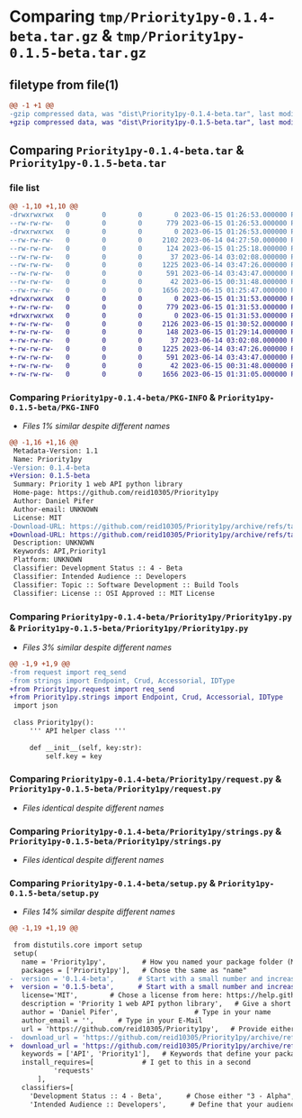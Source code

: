 # Comparing `tmp/Priority1py-0.1.4-beta.tar.gz` & `tmp/Priority1py-0.1.5-beta.tar.gz`

## filetype from file(1)

```diff
@@ -1 +1 @@
-gzip compressed data, was "dist\Priority1py-0.1.4-beta.tar", last modified: Thu Jun 15 01:26:53 2023, max compression
+gzip compressed data, was "dist\Priority1py-0.1.5-beta.tar", last modified: Thu Jun 15 01:31:53 2023, max compression
```

## Comparing `Priority1py-0.1.4-beta.tar` & `Priority1py-0.1.5-beta.tar`

### file list

```diff
@@ -1,10 +1,10 @@
-drwxrwxrwx   0        0        0        0 2023-06-15 01:26:53.000000 Priority1py-0.1.4-beta/
--rw-rw-rw-   0        0        0      779 2023-06-15 01:26:53.000000 Priority1py-0.1.4-beta/PKG-INFO
-drwxrwxrwx   0        0        0        0 2023-06-15 01:26:53.000000 Priority1py-0.1.4-beta/Priority1py/
--rw-rw-rw-   0        0        0     2102 2023-06-14 04:27:50.000000 Priority1py-0.1.4-beta/Priority1py/Priority1py.py
--rw-rw-rw-   0        0        0      124 2023-06-15 01:25:18.000000 Priority1py-0.1.4-beta/Priority1py/__init__.py
--rw-rw-rw-   0        0        0       37 2023-06-14 03:02:08.000000 Priority1py-0.1.4-beta/Priority1py/json.py
--rw-rw-rw-   0        0        0     1225 2023-06-14 03:47:26.000000 Priority1py-0.1.4-beta/Priority1py/request.py
--rw-rw-rw-   0        0        0      591 2023-06-14 03:43:47.000000 Priority1py-0.1.4-beta/Priority1py/strings.py
--rw-rw-rw-   0        0        0       42 2023-06-15 00:31:48.000000 Priority1py-0.1.4-beta/setup.cfg
--rw-rw-rw-   0        0        0     1656 2023-06-15 01:25:47.000000 Priority1py-0.1.4-beta/setup.py
+drwxrwxrwx   0        0        0        0 2023-06-15 01:31:53.000000 Priority1py-0.1.5-beta/
+-rw-rw-rw-   0        0        0      779 2023-06-15 01:31:53.000000 Priority1py-0.1.5-beta/PKG-INFO
+drwxrwxrwx   0        0        0        0 2023-06-15 01:31:53.000000 Priority1py-0.1.5-beta/Priority1py/
+-rw-rw-rw-   0        0        0     2126 2023-06-15 01:30:52.000000 Priority1py-0.1.5-beta/Priority1py/Priority1py.py
+-rw-rw-rw-   0        0        0      148 2023-06-15 01:29:14.000000 Priority1py-0.1.5-beta/Priority1py/__init__.py
+-rw-rw-rw-   0        0        0       37 2023-06-14 03:02:08.000000 Priority1py-0.1.5-beta/Priority1py/json.py
+-rw-rw-rw-   0        0        0     1225 2023-06-14 03:47:26.000000 Priority1py-0.1.5-beta/Priority1py/request.py
+-rw-rw-rw-   0        0        0      591 2023-06-14 03:43:47.000000 Priority1py-0.1.5-beta/Priority1py/strings.py
+-rw-rw-rw-   0        0        0       42 2023-06-15 00:31:48.000000 Priority1py-0.1.5-beta/setup.cfg
+-rw-rw-rw-   0        0        0     1656 2023-06-15 01:31:05.000000 Priority1py-0.1.5-beta/setup.py
```

### Comparing `Priority1py-0.1.4-beta/PKG-INFO` & `Priority1py-0.1.5-beta/PKG-INFO`

 * *Files 1% similar despite different names*

```diff
@@ -1,16 +1,16 @@
 Metadata-Version: 1.1
 Name: Priority1py
-Version: 0.1.4-beta
+Version: 0.1.5-beta
 Summary: Priority 1 web API python library
 Home-page: https://github.com/reid10305/Priority1py
 Author: Daniel Pifer
 Author-email: UNKNOWN
 License: MIT
-Download-URL: https://github.com/reid10305/Priority1py/archive/refs/tags/v0.1.4-beta.tar.gz
+Download-URL: https://github.com/reid10305/Priority1py/archive/refs/tags/v0.1.5-beta.tar.gz
 Description: UNKNOWN
 Keywords: API,Priority1
 Platform: UNKNOWN
 Classifier: Development Status :: 4 - Beta
 Classifier: Intended Audience :: Developers
 Classifier: Topic :: Software Development :: Build Tools
 Classifier: License :: OSI Approved :: MIT License
```

### Comparing `Priority1py-0.1.4-beta/Priority1py/Priority1py.py` & `Priority1py-0.1.5-beta/Priority1py/Priority1py.py`

 * *Files 3% similar despite different names*

```diff
@@ -1,9 +1,9 @@
-from request import req_send
-from strings import Endpoint, Crud, Accessorial, IDType
+from Priority1py.request import req_send
+from Priority1py.strings import Endpoint, Crud, Accessorial, IDType
 import json
 
 class Priority1py():
     ''' API helper class '''
 
     def __init__(self, key:str):
         self.key = key
```

### Comparing `Priority1py-0.1.4-beta/Priority1py/request.py` & `Priority1py-0.1.5-beta/Priority1py/request.py`

 * *Files identical despite different names*

### Comparing `Priority1py-0.1.4-beta/Priority1py/strings.py` & `Priority1py-0.1.5-beta/Priority1py/strings.py`

 * *Files identical despite different names*

### Comparing `Priority1py-0.1.4-beta/setup.py` & `Priority1py-0.1.5-beta/setup.py`

 * *Files 14% similar despite different names*

```diff
@@ -1,19 +1,19 @@
 
 from distutils.core import setup
 setup(
   name = 'Priority1py',         # How you named your package folder (MyLib)
   packages = ['Priority1py'],   # Chose the same as "name"
-  version = '0.1.4-beta',      # Start with a small number and increase it with every change you make
+  version = '0.1.5-beta',      # Start with a small number and increase it with every change you make
   license='MIT',        # Chose a license from here: https://help.github.com/articles/licensing-a-repository
   description = 'Priority 1 web API python library',   # Give a short description about your library
   author = 'Daniel Pifer',                   # Type in your name
   author_email = '',      # Type in your E-Mail
   url = 'https://github.com/reid10305/Priority1py',   # Provide either the link to your github or to your website
-  download_url = 'https://github.com/reid10305/Priority1py/archive/refs/tags/v0.1.4-beta.tar.gz',    # I explain this later on
+  download_url = 'https://github.com/reid10305/Priority1py/archive/refs/tags/v0.1.5-beta.tar.gz',    # I explain this later on
   keywords = ['API', 'Priority1'],   # Keywords that define your package best
   install_requires=[            # I get to this in a second
           'requests'
       ],
   classifiers=[
     'Development Status :: 4 - Beta',      # Chose either "3 - Alpha", "4 - Beta" or "5 - Production/Stable" as the current state of your package
     'Intended Audience :: Developers',      # Define that your audience are developers
```

